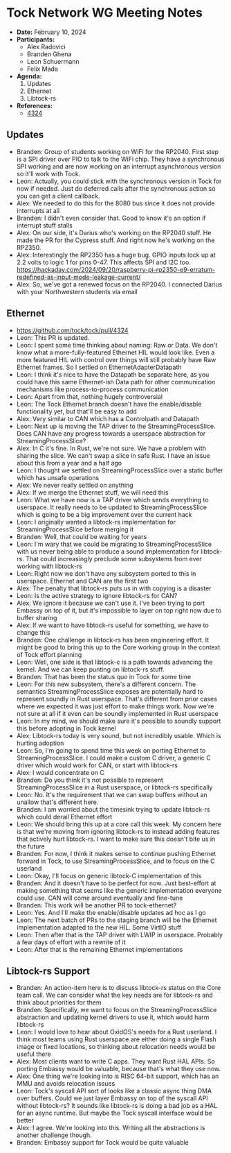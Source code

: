 # Tock Network WG Meeting Notes

- **Date:** February 10, 2024
- **Participants:**
    - Alex Radovici
    - Branden Ghena
    - Leon Schuermann
    - Felix Mada
- **Agenda:**
    1. Updates
    2. Ethernet
    3. Libtock-rs
- **References:**
    - [4324](https://github.com/tock/tock/pull/4324)


## Updates
- Branden: Group of students working on WiFi for the RP2040. First step is a SPI driver over PIO to talk to the WiFi chip. They have a synchronous SPI working and are now working on an interrupt asynchronous version so it'll work with Tock.
- Leon: Actually, you could stick with the synchronous version in Tock for now if needed. Just do deferred calls after the synchronous action so you can get a client callback.
- Alex: We needed to do this for the 8080 bus since it does not provide interrupts at all
- Branden: I didn't even consider that. Good to know it's an option if interrupt stuff stalls
- Alex: On our side, it's Darius who's working on the RP2040 stuff. He made the PR for the Cypress stuff. And right now he's working on the RP2350.
- Alex: Interestingly the RP2350 has a huge bug. GPIO inputs lock up at 2.2 volts to logic 1 for pins 0-47. This affects SPI and I2C too. https://hackaday.com/2024/09/20/raspberry-pi-rp2350-e9-erratum-redefined-as-input-mode-leakage-current/
- Alex: So, we've got a renewed focus on the RP2040. I connected Darius with your Northwestern students via email


## Ethernet
- https://github.com/tock/tock/pull/4324
- Leon: This PR is updated.
- Leon: I spent some time thinking about naming: Raw or Data. We don't know what a more-fully-featured Ethernet HIL would look like. Even a more featured HIL with control over things will still probably have Raw Ethernet frames. So I settled on EthernetAdapterDatapath
- Leon: I think it's nice to have the Datapath be separate here, as you could have this same Ethernet-ish Data path for other communication mechanisms like process-to-process communication
- Leon: Apart from that, nothing hugely controversial
- Leon: The Tock Ethernet branch doesn't have the enable/disable functionality yet, but that'll be easy to add
- Alex: Very similar to CAN which has a Controlpath and Datapath
- Leon: Next up is moving the TAP driver to the StreamingProcessSlice. Does CAN have any progress towards a userspace abstraction for StreamingProcessSlice?
- Alex: In C it's fine. In Rust, we're not sure. We have a problem with sharing the slice. We can't swap a slice in safe Rust. I have an issue about this from a year and a half ago
- Leon: I thought we settled on StreamingProcessSlice over a static buffer which has unsafe operations
- Alex: We never really settled on anything
- Alex: If we merge the Ethernet stuff, we will need this
- Leon: What we have now is a TAP driver which sends everything to userspace. It really needs to be updated to StreamingProcessSlice which is going to be a big improvement over the current hack
- Leon: I originally wanted a libtock-rs implementation for StreamingProcessSlice before merging it
- Branden: Well, that could be waiting for years
- Leon: I'm wary that we could be migrating to StreamingProcessSlice with us never being able to produce a sound implementation for libtock-rs. That could increasingly preclude some subsystems from ever working with libtock-rs
- Leon: Right now we don't have any subsystem ported to this in userspace. Ethernet and CAN are the first two
- Alex: The penalty that libtock-rs puts us in with copying is a disaster
- Leon: Is the active strategy to ignore libtock-rs for CAN?
- Alex: We ignore it because we can't use it. I've been trying to port Embassy on top of it, but it's impossible to layer on top right now due to buffer sharing
- Alex: If we want to have libtock-rs useful for something, we have to change this
- Branden: One challenge in libtock-rs has been engineering effort. It might be good to bring this up to the Core working group in the context of Tock effort planning
- Leon: Well, one side is that libtock-c is a path towards advancing the kernel. And we can keep punting on libtock-rs stuff.
- Branden: That has been the status quo in Tock for some time
- Leon: For this new subsystem, there's a different concern. The semantics StreamingProcessSlice exposes are potentially hard to represent soundly in Rust userspace. That's different from prior cases where we expected it was just effort to make things work. Now we're not sure at all if it even can be soundly implemented in Rust userspace
- Leon: In my mind, we should make sure it's possible to soundly support this before adopting in Tock kernel
- Alex: Libtock-rs today is very sound, but not incredibly usable. Which is hurting adoption
- Leon: So, I'm going to spend time this week on porting Ethernet to StreamingProcessSlice. I could make a custom C driver, a generic C driver which would work for CAN, or start with libtock-rs
- Alex: I would concentrate on C
- Branden: Do you think it's not possible to represent StreamingProcessSlice in a Rust userspace, or libtock-rs specifically
- Leon: No. It's the requirement that we can swap buffers without an unallow that's different here.
- Branden: I am worried about the timesink trying to update libtock-rs which could derail Ethernet effort
- Leon: We should bring this up at a core call this week. My concern here is that we're moving from ignoring libtock-rs to instead adding features that actively hurt libtock-rs. I want to make sure this doesn't bite us in the future
- Branden: For now, I think it makes sense to continue pushing Ethernet forward in Tock, to use StreamingProcessSlice, and to focus on the C userland
- Leon: Okay, I'll focus on generic libtock-C implementation of this
- Branden: And it doesn't have to be perfect for now. Just best-effort at making something that seems like the generic implementation everyone could use. CAN will come around eventually and fine-tune
- Branden: This work will be another PR to tock-ethernet?
- Leon: Yes. And I'll make the enable/disable updates ad hoc as I go
- Leon: The next batch of PRs to the staging branch will be the Ethernet implementation adapted to the new HIL. Some VirtIO stuff
- Leon: Then after that is the TAP driver with LWIP in userspace. Probably a few days of effort with a rewrite of it
- Leon: After that is the remaining Ethernet implementations


## Libtock-rs Support
- Branden: An action-item here is to discuss libtock-rs status on the Core team call. We can consider what the key needs are for libtock-rs and think about priorities for them
- Branden: Specifically, we want to focus on the StreamingProcessSlice abstraction and updating kernel drivers to use it, which would harm libtock-rs
- Leon: I would love to hear about OxidOS's needs for a Rust userland. I think most teams using Rust userspace are either doing a single Flash image or fixed locations, so thinking about relocation needs would be useful there
- Alex: Most clients want to write C apps. They want Rust HAL APIs. So porting Embassy would be valuable, because that's what they use now.
- Alex: One thing we're looking into is RISC 64-bit support, which has an MMU and avoids relocation issues
- Leon: Tock's syscall API sort of looks like a classic async thing DMA over buffers. Could we just layer Embassy on top of the syscall API without libtock-rs? It sounds like libtock-rs is doing a bad job as a HAL for an async runtime. But maybe the Tock syscall interface would be better
- Alex: I agree. We're looking into this. Writing all the abstractions is another challenge though.
- Branden: Embassy support for Tock would be quite valuable

